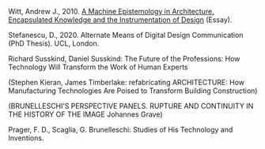 Witt, Andrew J., 2010. [A Machine Epistemology in Architecture. Encapsulated Knowledge and the Instrumentation of Design](http://www.candidejournal.net/wp-content/uploads/downloads/2012/02/CAN03_Essay_Witt.pdf) (Essay).

Stefanescu, D., 2020. Alternate Means of Digital Design Communication (PhD Thesis). UCL, London.

Richard Susskind, Daniel Susskind: The Future of the Professions: How Technology Will Transform the Work of Human Experts

(Stephen Kieran, James Timberlake: refabricating ARCHITECTURE: How Manufacturing Technologies Are Poised to Transform Building Construction)

(BRUNELLESCHI’S PERSPECTIVE PANELS. RUPTURE AND CONTINUITY IN THE HISTORY OF THE IMAGE Johannes Grave)

Prager, F. D., Scaglia, G. Brunelleschi: Studies of His Technology and Inventions.
